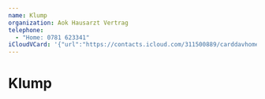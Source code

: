 ```yaml
---
name: Klump
organization: Aok Hausarzt Vertrag
telephone:
  - "Home: 0781 623341"
iCloudVCard: '{"url":"https://contacts.icloud.com/311500889/carddavhome/card/MTREOTIwNEYtQzRFMy00OTQxLTlBMUUtQThBN0FEODE2MUY3.vcf","etag":"\"kmfhbu67\"","data":"BEGIN:VCARD\r\nVERSION:3.0\r\nFN:\r\nN:Klump;;;;\r\nUID:14D9204F-C4E3-4941-9A1E-A8A7AD8161F7\r\nPRODID:-//Apple Inc.//Apple WebDAV Outlook Store 4.8.26//ENX-APPLE-OL-MAPPI\r\n NG-INFO:1\r\nREV:2025-04-03T22:14:54Z\r\nORG:Aok Hausarzt Vertrag;\r\nTEL;TYPE=HOME:0781 623341\r\nEND:VCARD"}'
---
```

# Klump